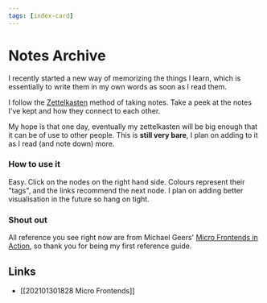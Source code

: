 ```yaml
---
tags: [index-card]
---
```

 
# Notes Archive

I recently started a new way of memorizing the things I learn, which is essentially to write them in my own words as soon as I read them.

I follow the [Zettelkasten](https://en.wikipedia.org/wiki/Zettelkasten) method of taking notes. Take a peek at the notes I've kept and how they connect to each other.

My hope is that one day, eventually my zettelkasten will be big enough that it can be of use to other people. This is **still very bare**, I plan on adding to it as I read (and note down) more.

### How to use it

Easy. Click on the nodes on the right hand side. Colours represent their "tags", and the links recommend the next node. I plan on adding better visualisation in the future so hang on tight.

### Shout out

All reference you see right now are from Michael Geers' [Micro Frontends in Action](https://www.manning.com/books/micro-frontends-in-action), so thank you for being my first reference guide.

## Links

- [[202101301828 Micro Frontends]]
